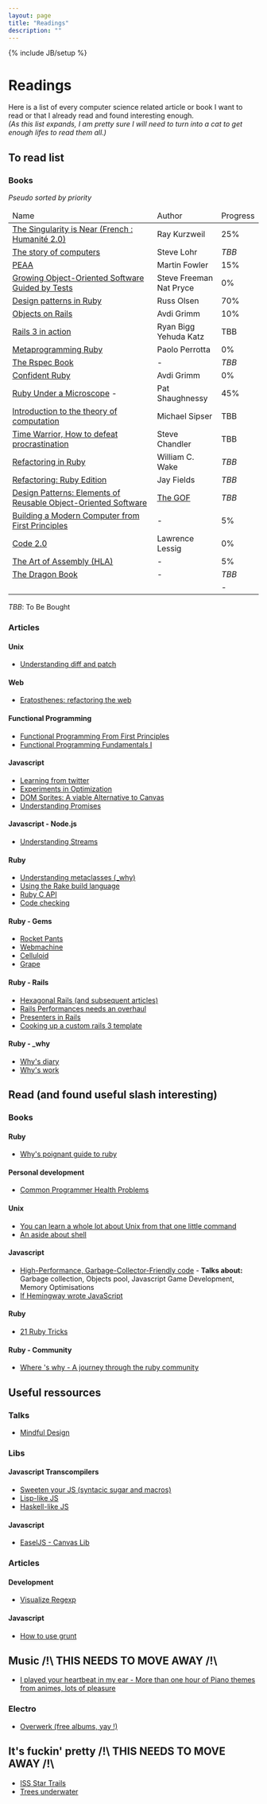 ```yaml
---
layout: page
title: "Readings"
description: ""
---
```

{% include JB/setup %}

# Readings

Here is a list of every computer science related article or book I want to read or that I already read and found interesting enough.<br />
<em class="small">(As this list expands, I am pretty sure I will need to turn into a cat to get enough lifes to read them all.)</em>

## To read list

### Books
<p><em class="small">Pseudo sorted by priority</em></p>

<table class="table table-striped table-bordered table-condensed">
  <thead>
    <td>Name</td>
    <td>Author</td>
    <td>Progress</td>
  </thead>
  <tbody>
    <tr>
      <td><a href="http://www.amazon.com/Singularity-Near-Humans-Transcend-Biology/dp/0143037889">The Singularity is Near (French : Humanité 2.0)</a></td>
      <td>Ray Kurzweil</td>
      <td>25%</td>
    </tr>
    <tr>
      <td><a href="http://www.amazon.com/Engineers-Scientists-Iconoclasts---Programmers-Revolution/dp/0465042260/ref=sr_1_1?s=books&ie=UTF8&qid=1324406043&sr=1-1">The story of computers</a></td>
      <td>Steve Lohr</td>
      <td><em>TBB</em></td>
    </tr>
    <tr>
      <td><a href="http://www.amazon.com/Enterprise-Application-Architecture-Addison-Wesley-Signature/dp/0321127420">PEAA</a></td>
      <td>Martin Fowler</td>
      <td>15%</td>
    </tr>
    <tr>
      <td><a href="http://www.growing-object-oriented-software.com/">Growing Object-Oriented Software Guided by Tests</a></td>
      <td>Steve Freeman<br /> Nat Pryce</td>
      <td>0%</td>
    </tr>
    <tr>
      <td><a href="http://www.amazon.fr/Design-Patterns-in-Ruby-ebook/dp/B0010SEN1S">Design patterns in Ruby</a></td>
      <td>Russ Olsen</td>
      <td>70%</td>
    </tr>
    <tr>
      <td><a href="http://objectsonrails.com/">Objects on Rails</a></td>
      <td>Avdi Grimm</td>
      <td>10%</td>
    </tr>
    <tr>
      <td><a href="http://manning.com/katz/">Rails 3 in action</a></td>
      <td>Ryan Bigg<br />Yehuda Katz</td>
      <td>TBB</td>
    </tr>
    <tr>
      <td><a href="http://pragprog.com/book/ppmetr/metaprogramming-ruby">Metaprogramming Ruby</a></td>
      <td>Paolo Perrotta</td>
      <td>0%</td>
    </tr>
    <tr>
      <td><a href="http://pragprog.com/book/achbd/the-rspec-book">The Rspec Book</a></td>
      <td>-</td>
      <td><em>TBB</em></td>
    </tr>
    <tr>
      <td><a href="http://devblog.avdi.org/2012/06/05/confident-ruby-beta/">Confident Ruby</a></td>
      <td>Avdi Grimm</td>
      <td>0%</td>
    </tr>
    <tr>
      <td><a href="http://patshaughnessy.net/ruby-under-a-microscope">Ruby Under a Microscope</a> - </td>
      <td>Pat Shaughnessy</td>
      <td>45%</td>
    </tr>
    <tr>
    <td><a href="http://www.amazon.com/Introduction-Theory-Computation-Michael-Sipser/dp/0534950973">Introduction to the theory of computation</a></td>
    <td>Michael Sipser</td>
    <td>TBB</td>
    </tr>
    <tr>
      <td><a href="http://www.amazon.com/Time-Warrior-procrastination-people-pleasing-ebook/dp/B004NSV2T8">Time Warrior, How to defeat procrastination</a></td>
      <td>Steve Chandler</td>
      <td>TBB</td>
    </tr>
    <tr>
      <td><a href="http://www.amazon.com/Refactoring-Ruby-William-C-Wake/dp/0321545044">Refactoring in Ruby</a></td>
      <td>William C. Wake</td>
      <td><em>TBB</em></td>
    </tr>
    <tr>
      <td><a href="http://www.amazon.com/Refactoring-Ruby-Edition-Jay-Fields/dp/0321603508/ref=pd_sim_b_1">Refactoring: Ruby Edition</a></td>
      <td>Jay Fields</td>
      <td><em>TBB</em></td>
    </tr>
    <tr>
      <td><a href="http://www.amazon.com/Design-Patterns-Elements-Reusable-Object-Oriented/dp/0201633612">Design Patterns: Elements of Reusable Object-Oriented Software</a></td>
      <td><a href="http://c2.com/cgi/wiki?GangOfFour">The GOF</a></td>
      <td><em>TBB</em></td>
    </tr>
    <tr>
      <td><a href="http://www1.idc.ac.il/tecs/">Building a Modern Computer from First Principles</a></td>
      <td>-</td>
      <td>5%</td>
    </tr>
    <tr>
      <td><a href="http://codev2.cc/download+remix/Lessig-Codev2.pdf">Code 2.0</a></td>
      <td>Lawrence Lessig</td>
      <td>0%</td>
    </tr>
    <tr>
      <td><a href="http://216.92.238.133/Webster/www.artofasm.com/index.html">The Art of Assembly (HLA)</a></td>
      <td>-</td>
      <td>5%</td>
    </tr>
    <tr>
      <td><a href="http://www.amazon.com/Compilers-Principles-Techniques-Alfred-Aho/dp/0201100886">The Dragon Book</a></td>
      <td>-</td>
      <td><em>TBB</em></td>
    </tr>
    <tr>
      <td><a href=""></a></td>
      <td></td>
      <td>-</td>
    </tr>
  </tbody>
</table>
<p class="small"><em>TBB</em>: To Be Bought</p>


### Articles

#### Unix
* [Understanding diff and patch](http://tuts.pinehead.tv/2012/09/18/introduction-using-diff-and-patch/)

#### Web
* [Eratosthenes: refactoring the web](http://research.microsoft.com/apps/pubs/default.aspx?id=173709)

#### Functional Programming
* [Functional Programming From First Principles](http://channel9.msdn.com/posts/Erik-Meijer-Functional-Programming-From-First-Principles)
* [Functional Programming Fundamentals I](http://channel9.msdn.com/Series/C9-Lectures-Erik-Meijer-Functional-Programming-Fundamentals/Lecture-Series-Erik-Meijer-Functional-Programming-Fundamentals-Chapter-1)

#### Javascript
* [Learning from twitter](http://ejohn.org/blog/learning-from-twitter/#postcomment)
* [Experiments in Optimization](https://github.com/ingenuitas/simplecv-js/wiki/Experiments-in-Optimization)
* [DOM Sprites: A viable Alternative to Canvas](http://buildnewgames.com/dom-sprites/)
* [Understanding Promises](https://github.com/kriskowal/q/blob/master/design/README.js)

#### Javascript - Node.js
* [Understanding Streams](https://github.com/substack/stream-handbook)

#### Ruby
* [Understanding metaclasses (_why)](http://dannytatom.me/metaid/)
* [Using the Rake build language](http://martinfowler.com/articles/rake.html)
* [Ruby C API](http://x-aeon.com/wp/2012/12/13/the-ruby-c-api-basics/)
* [Code checking](https://codeclimate.com/)

#### Ruby - Gems
* [Rocket Pants](https://github.com/filtersquad/rocket_pants)
* [Webmachine](https://github.com/basho/webmachine)
* [Celluloid](https://github.com/celluloid/celluloid)
* [Grape](https://github.com/intridea/grape)

#### Ruby - Rails
* [Hexagonal Rails (and subsequent articles)](http://blog.mattwynne.net/2012/04/09/hexagonal-rails-introduction/)
* [Rails Performances needs an overhaul](http://www.igvita.com/2010/06/07/rails-performance-needs-an-overhaul/)
* [Presenters in Rails](http://devblog.avdi.org/2012/06/04/displaycase-gem-now-available/)
* [Cooking up a custom rails 3 template](http://blog.madebydna.com/all/code/2010/10/11/cooking-up-a-custom-rails3-template.html)

#### Ruby - _why
* [Why's diary](http://www.advogato.org/person/whytheluckystiff)
* [Why's work](http://viewsourcecode.org/why/)

## Read (and found useful slash interesting)

### Books

#### Ruby
* [Why's poignant guide to ruby](http://mislav.uniqpath.com/poignant-guide)

#### Personal development
* [Common Programmer Health Problems](http://sheddingbikes.com/posts/1281257293.html)

#### Unix
* [You can learn a whole lot about Unix from that one little command](http://blog.extracheese.org/2010/05/the-tar-pipe.html)
* [An aside about shell](http://blog.extracheese.org/2010/11/an-aside-about-shell-conditionals.html)

#### Javascript
* [High-Performance, Garbage-Collector-Friendly code](http://buildnewgames.com/garbage-collector-friendly-code/) - **Talks about:** Garbage collection, Objects pool, Javascript Game Development, Memory Optimisations
* [If Hemingway wrote JavaScript](http://byfat.xxx/if-hemingway-wrote-javascript)

#### Ruby
* [21 Ruby Tricks](http://www.rubyinside.com/21-ruby-tricks-902.html)

#### Ruby - Community
* [Where 's why - A journey through the ruby community](http://www.slate.com/articles/technology/technology/2012/03/ruby_ruby_on_rails_and__why_the_disappearance_of_one_of_the_world_s_most_beloved_computer_programmers_.html)

## Useful ressources

### Talks
* [Mindful Design](http://www.robbiemanson.com/articles/the-mindful-designer-talk/)

### Libs

#### Javascript Transcompilers
* [Sweeten your JS (syntacic sugar and macros)](http://sweetjs.org/)
* [Lisp-like JS](http://lispyscript.com)
* [Haskell-like JS](http://fay-lang.org/)

#### Javascript
* [EaselJS - Canvas Lib](http://www.createjs.com/#!/EaselJS)

### Articles

#### Development
- [Visualize Regexp](http://www.regexper.com/)

#### Javascript
- [How to use grunt](http://ruudud.github.com/2012/12/22/grunt/)

## Music /!\ THIS NEEDS TO MOVE AWAY /!\
* [I played your heartbeat in my ear - More than one hour of Piano themes from animes, lots of pleasure](http://8tracks.com/kimtsan/i-played-your-heartbeat-in-my-ear)

### Electro
* [Overwerk (free albums, yay !)](http://albums.overwerk.com/)

## It's fuckin' pretty /!\ THIS NEEDS TO MOVE AWAY /!\
* [ISS Star Trails](http://www.flickr.com/photos/nasa_jsc_photo/sets/72157629726792248/)
* [Trees underwater](http://www.taucherforum.at/coppermine/displayimage.php?pid=899)
